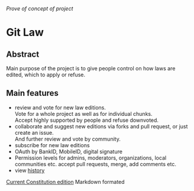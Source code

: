 _Prove of concept of project_

# Git Law

## Abstract
Main purpose of the project is to give people control on how laws are edited, which to apply or refuse.

## Main features
* review and vote for new law editions.  
    Vote for a whole project as well as for individual chunks.  
    Accept highly supported by people and refuse downvoted.
* collaborate and suggest new editions via forks and pull request, or just create an issue.  
    And further review and vote by community.
* subscribe for new law editions
* OAuth by BankID, MobileID, digital signature
* Permission levels for admins, moderators, organizations, local communities etc.
    accept pull requests, merge, add comments etc.
* view [history](./commits) 

[Current Constitution edition](./zakon.md) Markdown formated
